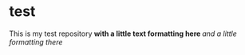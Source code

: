 # test

This is my test repository </n>
<b> with a little text formatting here </b>
<i> and a little formatting there </i>


